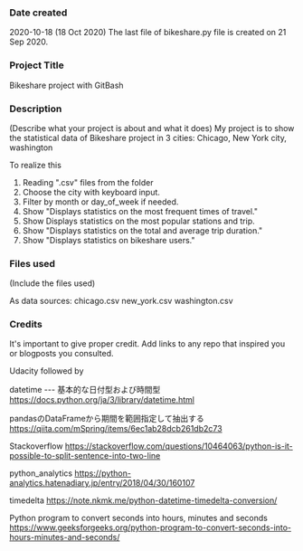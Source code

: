 ### Date created
2020-10-18 (18 Oct 2020)
The last file of bikeshare.py file is created on 21 Sep 2020.

### Project Title
Bikeshare project with GitBash

### Description
(Describe what your project is about and what it does)
My project is to show the statistical data of Bikeshare project in 3 cities: Chicago, New York city, washington

To realize this
1. Reading ".csv" files from the folder
2. Choose the city with keyboard input.
3. Filter by month or day_of_week if needed.
4. Show "Displays statistics on the most frequent times of travel."
5. Show Displays statistics on the most popular stations and trip.
6. Show "Displays statistics on the total and average trip duration."
6. Show "Displays statistics on bikeshare users."


### Files used
(Include the files used)

As data sources:
chicago.csv
new_york.csv
washington.csv

### Credits
It's important to give proper credit. Add links to any repo that inspired you or blogposts you consulted.

Udacity followed by


datetime --- 基本的な日付型および時間型
https://docs.python.org/ja/3/library/datetime.html

pandasのDataFrameから期間を範囲指定して抽出する
https://qiita.com/mSpring/items/6ec1ab28dcb261db2c73

Stackoverflow
https://stackoverflow.com/questions/10464063/python-is-it-possible-to-split-sentence-into-two-line

python_analytics
https://python-analytics.hatenadiary.jp/entry/2018/04/30/160107

timedelta
https://note.nkmk.me/python-datetime-timedelta-conversion/

Python program to convert seconds into hours, minutes and seconds
https://www.geeksforgeeks.org/python-program-to-convert-seconds-into-hours-minutes-and-seconds/
